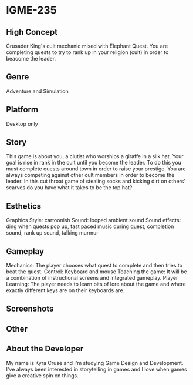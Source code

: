 # IGME-235

## High Concept
Crusader King's cult mechanic mixed with Elephant Quest.
You are completing quests to try to rank up in your religion (cult) in order to beacome the leader.

## Genre 
Adventure and Simulation

## Platform 
Desktop only

## Story
This game is about you, a clutist who worships a giraffe in a silk hat. Your goal is rise in rank in the cult until you become the leader. To do this you must complete quests around town in order to raise your prestige. You are always competing against other cult members in order to become the leader. In this cut throat game of stealing socks and kicking dirt on others' scarves do you have what it takes to be the top hat?

## Esthetics
Graphics Style: cartoonish
Sound: looped ambient sound
Sound effects: ding when quests pop up, fast paced music during quest, completion sound, rank up sound, talking murmur 

## Gameplay
Mechanics: The player chooses what quest to complete and then tries to beat the quest. 
Control: Keyboard and mouse
Teaching the game: It will be a combination of instructional screens and integrated gameplay.
Player Learning: The player needs to learn bits of lore about the game and where exactly different keys are on their keyboards are.

## Screenshots


## Other


## About the Developer
My name is Kyra Cruse and I'm studying Game Design and Development. I've always been interested in storytelling in games and I love when games give a creative spin on things. 
